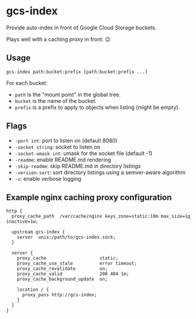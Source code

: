 # gcs-index

Provide auto-index in front of Google Cloud Storage buckets.

Plays well with a caching proxy in front. 😉

## Usage

```
gcs-index path:bucket:prefix [path:bucket:prefix ...]
```

For each bucket:
- `path` is the "mount point" in the global tree.
- `bucket` is the name of the bucket.
- `prefix` is a prefix to apply to objects when listing (might be empty).

## Flags

  - `-port int`: port to listen on (default 8080)
  - `-socket string`: socket to listen on
  - `-socket-umask int`: umask for the socket file (default -1)
  - `-readme`: enable README.md rendering
  - `-skip-readme`: skip README.md in directory listings
  - `-version-sort`: sort directory listings using a semver-aware algorithm
  - `-v`: enable verbose logging

## Example nginx caching proxy configuration

```
http {
  proxy_cache_path  /var/cache/nginx keys_zone=static:10m max_size=1g inactive=1w;

  upstream gcs-index {
    server  unix:/path/to/gcs-index.sock;
  }

  server {
    proxy_cache                    static;
    proxy_cache_use_stale          error timeout;
    proxy_cache_revalidate         on;
    proxy_cache_valid              200 404 1m;
    proxy_cache_background_update  on;

    location / {
      proxy_pass http://gcs-index;
    }
  }
}
```
